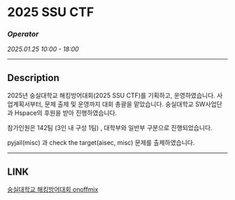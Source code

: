 # 2025 SSU CTF

### *Operator*

*2025.01.25 10:00 - 18:00*

---

## Description

2025년 숭실대학교 해킹방어대회(2025 SSU CTF)를 기획하고, 운영하였습니다. 
사업계획서부터, 문제 출제 및 운영까지 대회 총괄을 맡았습니다. 숭실대학교 SW사업단과 Hspace의 후원을 받아 진행하였습니다.

참가인원은 142팀 (3인 내 구성 1팀) , 대학부와 일반부 구분으로 진행되었습니다.

pyjail(misc) 과 check the target(aisec, misc) 문제를 출제하였습니다.

---

## LINK

[숭실대학교 해킹방어대회 onoffmix](https://onoffmix.com/event/315910)